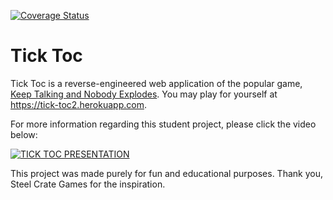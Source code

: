[![Coverage Status](https://coveralls.io/repos/github/tick-toc/tick-toc2/badge.svg?branch=master)](https://coveralls.io/github/tick-toc/tick-toc2?branch=master)

# Tick Toc

Tick Toc is a reverse-engineered web application of the popular game, [Keep Talking and Nobody Explodes](https://keeptalkinggame.com/). You may play for yourself at <https://tick-toc2.herokuapp.com>.

For more information regarding this student project, please click the video below:

[![TICK TOC PRESENTATION](https://img.youtube.com/vi/zgzjM1lHdI4/0.jpg)](https://www.youtube.com/watch?v=zgzjM1lHdI4&list=PLx0iOsdUOUmmL875tGLv6WKi_JSPzrrrQ&index=28&t=0s)

This project was made purely for fun and educational purposes. Thank you, Steel Crate Games for the inspiration.
